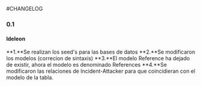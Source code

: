 #CHANGELOG

### 0.1 
#### ldeleon 
**1.**Se realizan los seed's para las bases de datos 
**2.**Se modificaron los modelos (correcion de sintaxis)
**3.**El modelo Reference ha dejado de existir, ahora el modelo es denominado References
**4.**Se modificaron las relaciones de Incident-Attacker para que coincidieran con el modelo de la tabla.

